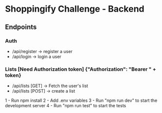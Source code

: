 # Shoppingify Challenge - Backend

## Endpoints

### Auth

- /api/register -> register a user
- /api/login -> login a user

### Lists [Need Authorization token] {"Authorization": "Bearer " + token}

- /api/lists [GET] -> Fetch the user's list
- /api/lists [POST] -> create a list

1 - Run npm install
2 - Add .env variables
3 - Run "npm run dev" to start the development server
4 - Run "npm run test" to start the tests
